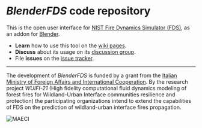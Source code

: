 # *BlenderFDS* code repository

This is the open user interface for [NIST Fire Dynamics Simulator (FDS)](https://pages.nist.gov/fds-smv/), as an addon for [Blender](http://www.blender.org).

 * **Learn** how to use this tool on the [wiki pages](https://github.com/firetools/blenderfds/wiki).
 * **Discuss** about its usage on its [discussion group](https://groups.google.com/g/blenderfds).
 * File **issues** on the [issue tracker](https://github.com/firetools/blenderfds/issues). 

---

The development of *BlenderFDS* is funded by a grant from the [Italian Ministry of Foreign Affairs and International Cooperation](https://www.esteri.it/mae/en/).
By the research project *WUIFI-21* (High fidelity computational fluid dynamics modeling of forest fires for Wildland-Urban Interface communities resilience and protection) the participating organizations intend to extend the capabilities of FDS on the prediction of wildland-urban interface fires propagation.

![MAECI](https://github.com/firetools/qgis2fds/wiki/images/MAECI.png)
